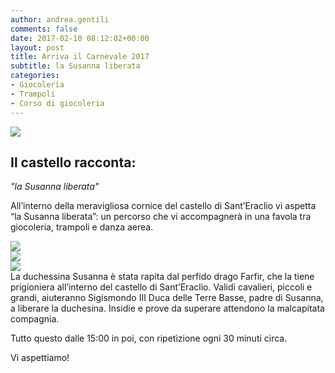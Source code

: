 ```yaml
---
author: andrea.gentili
comments: false
date: 2017-02-10 08:12:02+00:00
layout: post
title: Arriva il Carnevale 2017
subtitle: la Susanna liberata
categories:
- Giocoleria
- Trampoli
- Corso di giocoleria
---
```


<img src="http://www.ilcarnevale.net/wp-content/uploads/2015/08/castello-sant-eraclio.gif" class="center-block" />

## Il castello racconta:
*"la Susanna liberata"*

All’interno della meravigliosa cornice del castello di Sant’Eraclio vi aspetta “la Susanna liberata”: un percorso che vi accompagnerà in una favola tra giocoleria, trampoli e danza aerea.
<div class="row">
<div class="col-sm-4"><img src="http://www.ilcarnevale.net/wp-content/uploads/2015/08/farfir.gif" class="center-block" /></div>
<div class="col-sm-4"><img src="http://www.ilcarnevale.net/wp-content/uploads/2015/08/susanna.gif" class="center-block" /></div>
<div class="col-sm-4"><img src="http://www.ilcarnevale.net/wp-content/uploads/2015/08/sigismondo.gif"  class="center-block" /></div>
</div>
La duchessina Susanna è stata rapita dal perfido drago Farfir, che la tiene prigioniera all’interno del castello di Sant’Eraclio.
Validi cavalieri, piccoli e grandi, aiuteranno Sigismondo III Duca delle Terre Basse, padre di Susanna, a liberare la duchesina.
Insidie e prove da superare attendono la malcapitata compagnia.



Tutto questo dalle 15:00 in poi, con ripetizione ogni 30 minuti circa.

Vi aspettiamo!
